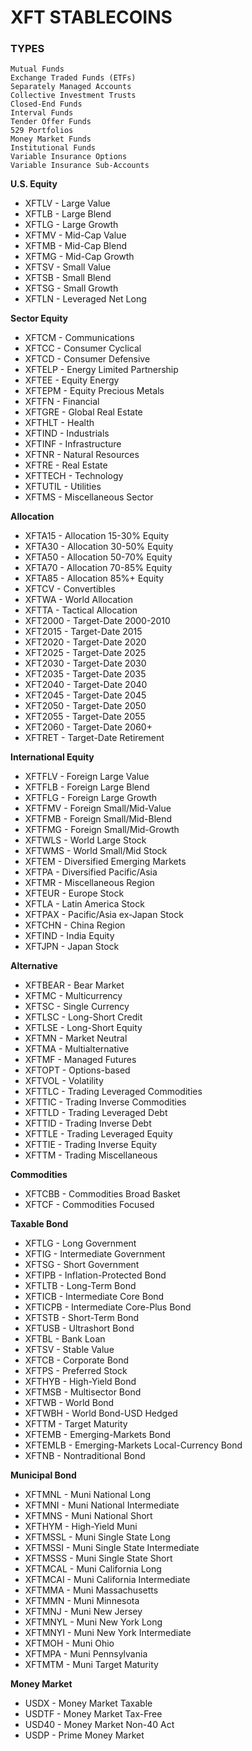 # XFT STABLECOINS


### TYPES
```
Mutual Funds
Exchange Traded Funds (ETFs)
Separately Managed Accounts
Collective Investment Trusts
Closed-End Funds
Interval Funds
Tender Offer Funds
529 Portfolios
Money Market Funds
Institutional Funds
Variable Insurance Options
Variable Insurance Sub-Accounts
```



**U.S. Equity**
- XFTLV - Large Value
- XFTLB - Large Blend  
- XFTLG - Large Growth
- XFTMV - Mid-Cap Value
- XFTMB - Mid-Cap Blend
- XFTMG - Mid-Cap Growth
- XFTSV - Small Value
- XFTSB - Small Blend
- XFTSG - Small Growth
- XFTLN - Leveraged Net Long

**Sector Equity**
- XFTCM - Communications
- XFTCC - Consumer Cyclical
- XFTCD - Consumer Defensive
- XFTELP - Energy Limited Partnership
- XFTEE - Equity Energy
- XFTEPM - Equity Precious Metals
- XFTFN - Financial
- XFTGRE - Global Real Estate
- XFTHLT - Health
- XFTIND - Industrials
- XFTINF - Infrastructure
- XFTNR - Natural Resources
- XFTRE - Real Estate
- XFTTECH - Technology
- XFTUTIL - Utilities
- XFTMS - Miscellaneous Sector

**Allocation**
- XFTA15 - Allocation 15-30% Equity
- XFTA30 - Allocation 30-50% Equity
- XFTA50 - Allocation 50-70% Equity
- XFTA70 - Allocation 70-85% Equity
- XFTA85 - Allocation 85%+ Equity
- XFTCV - Convertibles
- XFTWA - World Allocation
- XFTTA - Tactical Allocation
- XFT2000 - Target-Date 2000-2010
- XFT2015 - Target-Date 2015
- XFT2020 - Target-Date 2020
- XFT2025 - Target-Date 2025
- XFT2030 - Target-Date 2030
- XFT2035 - Target-Date 2035
- XFT2040 - Target-Date 2040
- XFT2045 - Target-Date 2045
- XFT2050 - Target-Date 2050
- XFT2055 - Target-Date 2055
- XFT2060 - Target-Date 2060+
- XFTRET - Target-Date Retirement

**International Equity**
- XFTFLV - Foreign Large Value
- XFTFLB - Foreign Large Blend
- XFTFLG - Foreign Large Growth
- XFTFMV - Foreign Small/Mid-Value
- XFTFMB - Foreign Small/Mid-Blend
- XFTFMG - Foreign Small/Mid-Growth
- XFTWLS - World Large Stock
- XFTWMS - World Small/Mid Stock
- XFTEM - Diversified Emerging Markets
- XFTPA - Diversified Pacific/Asia
- XFTMR - Miscellaneous Region
- XFTEUR - Europe Stock
- XFTLA - Latin America Stock
- XFTPAX - Pacific/Asia ex-Japan Stock
- XFTCHN - China Region
- XFTIND - India Equity
- XFTJPN - Japan Stock

**Alternative**
- XFTBEAR - Bear Market
- XFTMC - Multicurrency
- XFTSC - Single Currency
- XFTLSC - Long-Short Credit
- XFTLSE - Long-Short Equity
- XFTMN - Market Neutral
- XFTMA - Multialternative
- XFTMF - Managed Futures
- XFTOPT - Options-based
- XFTVOL - Volatility
- XFTTLC - Trading Leveraged Commodities
- XFTTIC - Trading Inverse Commodities
- XFTTLD - Trading Leveraged Debt
- XFTTID - Trading Inverse Debt
- XFTTLE - Trading Leveraged Equity
- XFTTIE - Trading Inverse Equity
- XFTTM - Trading Miscellaneous

**Commodities**
- XFTCBB - Commodities Broad Basket
- XFTCF - Commodities Focused

**Taxable Bond**
- XFTLG - Long Government
- XFTIG - Intermediate Government
- XFTSG - Short Government
- XFTIPB - Inflation-Protected Bond
- XFTLTB - Long-Term Bond
- XFTICB - Intermediate Core Bond
- XFTICPB - Intermediate Core-Plus Bond
- XFTSTB - Short-Term Bond
- XFTUSB - Ultrashort Bond
- XFTBL - Bank Loan
- XFTSV - Stable Value
- XFTCB - Corporate Bond
- XFTPS - Preferred Stock
- XFTHYB - High-Yield Bond
- XFTMSB - Multisector Bond
- XFTWB - World Bond
- XFTWBH - World Bond-USD Hedged
- XFTTM - Target Maturity
- XFTEMB - Emerging-Markets Bond
- XFTEMLB - Emerging-Markets Local-Currency Bond
- XFTNB - Nontraditional Bond

**Municipal Bond**
- XFTMNL - Muni National Long
- XFTMNI - Muni National Intermediate
- XFTMNS - Muni National Short
- XFTHYM - High-Yield Muni
- XFTMSSL - Muni Single State Long
- XFTMSSI - Muni Single State Intermediate
- XFTMSSS - Muni Single State Short
- XFTMCAL - Muni California Long
- XFTMCAI - Muni California Intermediate
- XFTMMA - Muni Massachusetts
- XFTMMN - Muni Minnesota
- XFTMNJ - Muni New Jersey
- XFTMNYL - Muni New York Long
- XFTMNYI - Muni New York Intermediate
- XFTMOH - Muni Ohio
- XFTMPA - Muni Pennsylvania
- XFTMTM - Muni Target Maturity

**Money Market**
- USDX - Money Market Taxable
- USDTF - Money Market Tax-Free
- USD40 - Money Market Non-40 Act
- USDP - Prime Money Market
